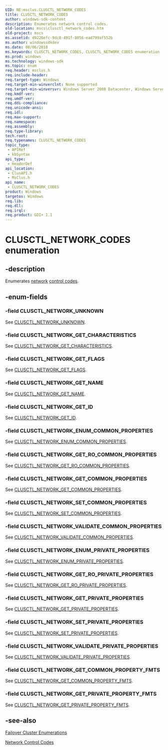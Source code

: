 ```yaml
---
UID: NE:msclus.CLUSCTL_NETWORK_CODES
title: CLUSCTL_NETWORK_CODES
author: windows-sdk-content
description: Enumerates network control codes.
old-location: mscs\clusctl_network_codes.htm
old-project: mscs
ms.assetid: d9226efc-9dc8-491f-8056-ead799af552b
ms.author: windowssdkdev
ms.date: 08/06/2018
ms.keywords: CLUSCTL_NETWORK_CODES, CLUSCTL_NETWORK_CODES enumeration [Failover Cluster], CLUSCTL_NETWORK_ENUM_COMMON_PROPERTIES, CLUSCTL_NETWORK_ENUM_PRIVATE_PROPERTIES, CLUSCTL_NETWORK_GET_CHARACTERISTICS, CLUSCTL_NETWORK_GET_COMMON_PROPERTIES, CLUSCTL_NETWORK_GET_COMMON_PROPERTY_FMTS, CLUSCTL_NETWORK_GET_FLAGS, CLUSCTL_NETWORK_GET_ID, CLUSCTL_NETWORK_GET_NAME, CLUSCTL_NETWORK_GET_PRIVATE_PROPERTIES, CLUSCTL_NETWORK_GET_PRIVATE_PROPERTY_FMTS, CLUSCTL_NETWORK_GET_RO_COMMON_PROPERTIES, CLUSCTL_NETWORK_GET_RO_PRIVATE_PROPERTIES, CLUSCTL_NETWORK_SET_COMMON_PROPERTIES, CLUSCTL_NETWORK_SET_PRIVATE_PROPERTIES, CLUSCTL_NETWORK_UNKNOWN, CLUSCTL_NETWORK_VALIDATE_COMMON_PROPERTIES, CLUSCTL_NETWORK_VALIDATE_PRIVATE_PROPERTIES, _CLUSCTL_NETWORK_CODES, _CLUSCTL_NETWORK_CODES enumeration [Failover Cluster], clusapi/CLUSCTL_NETWORK_CODES, clusapi/CLUSCTL_NETWORK_ENUM_COMMON_PROPERTIES, clusapi/CLUSCTL_NETWORK_ENUM_PRIVATE_PROPERTIES, clusapi/CLUSCTL_NETWORK_GET_CHARACTERISTICS, clusapi/CLUSCTL_NETWORK_GET_COMMON_PROPERTIES, clusapi/CLUSCTL_NETWORK_GET_COMMON_PROPERTY_FMTS, clusapi/CLUSCTL_NETWORK_GET_FLAGS, clusapi/CLUSCTL_NETWORK_GET_ID, clusapi/CLUSCTL_NETWORK_GET_NAME, clusapi/CLUSCTL_NETWORK_GET_PRIVATE_PROPERTIES, clusapi/CLUSCTL_NETWORK_GET_PRIVATE_PROPERTY_FMTS, clusapi/CLUSCTL_NETWORK_GET_RO_COMMON_PROPERTIES, clusapi/CLUSCTL_NETWORK_GET_RO_PRIVATE_PROPERTIES, clusapi/CLUSCTL_NETWORK_SET_COMMON_PROPERTIES, clusapi/CLUSCTL_NETWORK_SET_PRIVATE_PROPERTIES, clusapi/CLUSCTL_NETWORK_UNKNOWN, clusapi/CLUSCTL_NETWORK_VALIDATE_COMMON_PROPERTIES, clusapi/CLUSCTL_NETWORK_VALIDATE_PRIVATE_PROPERTIES, clusapi/_CLUSCTL_NETWORK_CODES, msclus/CLUSCTL_NETWORK_CODES, msclus/CLUSCTL_NETWORK_ENUM_COMMON_PROPERTIES, msclus/CLUSCTL_NETWORK_ENUM_PRIVATE_PROPERTIES, msclus/CLUSCTL_NETWORK_GET_CHARACTERISTICS, msclus/CLUSCTL_NETWORK_GET_COMMON_PROPERTIES, msclus/CLUSCTL_NETWORK_GET_COMMON_PROPERTY_FMTS, msclus/CLUSCTL_NETWORK_GET_FLAGS, msclus/CLUSCTL_NETWORK_GET_ID, msclus/CLUSCTL_NETWORK_GET_NAME, msclus/CLUSCTL_NETWORK_GET_PRIVATE_PROPERTIES, msclus/CLUSCTL_NETWORK_GET_PRIVATE_PROPERTY_FMTS, msclus/CLUSCTL_NETWORK_GET_RO_COMMON_PROPERTIES, msclus/CLUSCTL_NETWORK_GET_RO_PRIVATE_PROPERTIES, msclus/CLUSCTL_NETWORK_SET_COMMON_PROPERTIES, msclus/CLUSCTL_NETWORK_SET_PRIVATE_PROPERTIES, msclus/CLUSCTL_NETWORK_UNKNOWN, msclus/CLUSCTL_NETWORK_VALIDATE_COMMON_PROPERTIES, msclus/CLUSCTL_NETWORK_VALIDATE_PRIVATE_PROPERTIES, msclus/_CLUSCTL_NETWORK_CODES, mscs.clusctl_network_codes
ms.prod: windows
ms.technology: windows-sdk
ms.topic: enum
req.header: msclus.h
req.include-header: 
req.target-type: Windows
req.target-min-winverclnt: None supported
req.target-min-winversvr: Windows Server 2008 Datacenter, Windows Server 2008 Enterprise
req.kmdf-ver: 
req.umdf-ver: 
req.ddi-compliance: 
req.unicode-ansi: 
req.idl: 
req.max-support: 
req.namespace: 
req.assembly: 
req.type-library: 
tech.root: 
req.typenames: CLUSCTL_NETWORK_CODES
topic_type:
 - APIRef
 - kbSyntax
api_type:
 - HeaderDef
api_location:
 - ClusAPI.h
 - MsClus.h
api_name:
 - CLUSCTL_NETWORK_CODES
product: Windows
targetos: Windows
req.lib: 
req.dll: 
req.irql: 
req.product: GDI+ 1.1
---
```


# CLUSCTL_NETWORK_CODES enumeration


## -description


Enumerates <a href="https://msdn.microsoft.com/57d16e1f-e774-4ffb-b26b-7e72d6d589aa">network</a>
<a href="https://msdn.microsoft.com/b8ab57bd-f83e-46c2-9c9c-02107c3881bf">control codes</a>.


## -enum-fields




### -field CLUSCTL_NETWORK_UNKNOWN

See <a href="https://msdn.microsoft.com/3e708093-d05a-48a6-b8de-38b19422cd25">CLUSCTL_NETWORK_UNKNOWN</a>.


### -field CLUSCTL_NETWORK_GET_CHARACTERISTICS

See 
       <a href="https://msdn.microsoft.com/a1777dd3-656b-473a-a5a0-4fd9de6c0575">CLUSCTL_NETWORK_GET_CHARACTERISTICS</a>.


### -field CLUSCTL_NETWORK_GET_FLAGS

See <a href="https://msdn.microsoft.com/c6736e29-688f-4a92-8d33-f228f610a1bd">CLUSCTL_NETWORK_GET_FLAGS</a>.


### -field CLUSCTL_NETWORK_GET_NAME

See <a href="https://msdn.microsoft.com/01d0cf8a-7852-4eac-b317-569420791984">CLUSCTL_NETWORK_GET_NAME</a>.


### -field CLUSCTL_NETWORK_GET_ID

See <a href="https://msdn.microsoft.com/c62818db-0766-4962-a8be-9b64ef348503">CLUSCTL_NETWORK_GET_ID</a>.


### -field CLUSCTL_NETWORK_ENUM_COMMON_PROPERTIES

See 
       <a href="https://msdn.microsoft.com/c1b20e06-2c1d-4be6-a88c-74cbb2d5abbd">CLUSCTL_NETWORK_ENUM_COMMON_PROPERTIES</a>.


### -field CLUSCTL_NETWORK_GET_RO_COMMON_PROPERTIES

See 
       <a href="https://msdn.microsoft.com/b1ecb5d1-f21e-4353-b20b-13ac7dbdbd7e">CLUSCTL_NETWORK_GET_RO_COMMON_PROPERTIES</a>.


### -field CLUSCTL_NETWORK_GET_COMMON_PROPERTIES

See 
       <a href="https://msdn.microsoft.com/9e975325-b700-4f1e-a87a-4c379171f41e">CLUSCTL_NETWORK_GET_COMMON_PROPERTIES</a>.


### -field CLUSCTL_NETWORK_SET_COMMON_PROPERTIES

See 
       <a href="https://msdn.microsoft.com/25d25a11-930b-4f56-be0c-cbc0691f1a4e">CLUSCTL_NETWORK_SET_COMMON_PROPERTIES</a>.


### -field CLUSCTL_NETWORK_VALIDATE_COMMON_PROPERTIES

See 
       <a href="https://msdn.microsoft.com/d33b25e3-c04a-4725-8ace-49c328bd1e99">CLUSCTL_NETWORK_VALIDATE_COMMON_PROPERTIES</a>.


### -field CLUSCTL_NETWORK_ENUM_PRIVATE_PROPERTIES

See 
       <a href="https://msdn.microsoft.com/9c3ed839-10aa-446d-b71c-61890bcf0499">CLUSCTL_NETWORK_ENUM_PRIVATE_PROPERTIES</a>.


### -field CLUSCTL_NETWORK_GET_RO_PRIVATE_PROPERTIES

See 
       <a href="https://msdn.microsoft.com/c01a8bc5-e2e4-403f-9fe5-fc341fce717e">CLUSCTL_NETWORK_GET_RO_PRIVATE_PROPERTIES</a>.


### -field CLUSCTL_NETWORK_GET_PRIVATE_PROPERTIES

See 
       <a href="https://msdn.microsoft.com/3b1610a5-d1c9-427a-8431-86e0a7102c92">CLUSCTL_NETWORK_GET_PRIVATE_PROPERTIES</a>.


### -field CLUSCTL_NETWORK_SET_PRIVATE_PROPERTIES

See 
       <a href="https://msdn.microsoft.com/02e8caf6-525b-4169-9e4f-22e0fd8c33ff">CLUSCTL_NETWORK_SET_PRIVATE_PROPERTIES</a>.


### -field CLUSCTL_NETWORK_VALIDATE_PRIVATE_PROPERTIES

See 
       <a href="https://msdn.microsoft.com/9ae91ab3-04c3-4c68-b248-35d0601ad725">CLUSCTL_NETWORK_VALIDATE_PRIVATE_PROPERTIES</a>.


### -field CLUSCTL_NETWORK_GET_COMMON_PROPERTY_FMTS

See 
       <a href="https://msdn.microsoft.com/8848668d-e9cc-4e69-ba48-7f7b1972ef40">CLUSCTL_NETWORK_GET_COMMON_PROPERTY_FMTS</a>.


### -field CLUSCTL_NETWORK_GET_PRIVATE_PROPERTY_FMTS

See 
       <a href="https://msdn.microsoft.com/56035984-d07c-47a6-b344-2980fb25b0cb">CLUSCTL_NETWORK_GET_PRIVATE_PROPERTY_FMTS</a>.


## -see-also




<a href="https://msdn.microsoft.com/546071de-1067-4b47-b862-668be976e563">Failover Cluster Enumerations</a>



<a href="https://msdn.microsoft.com/e9156fc0-688c-4a5b-9c78-91668bf2bd40">Network Control Codes</a>
 

 

